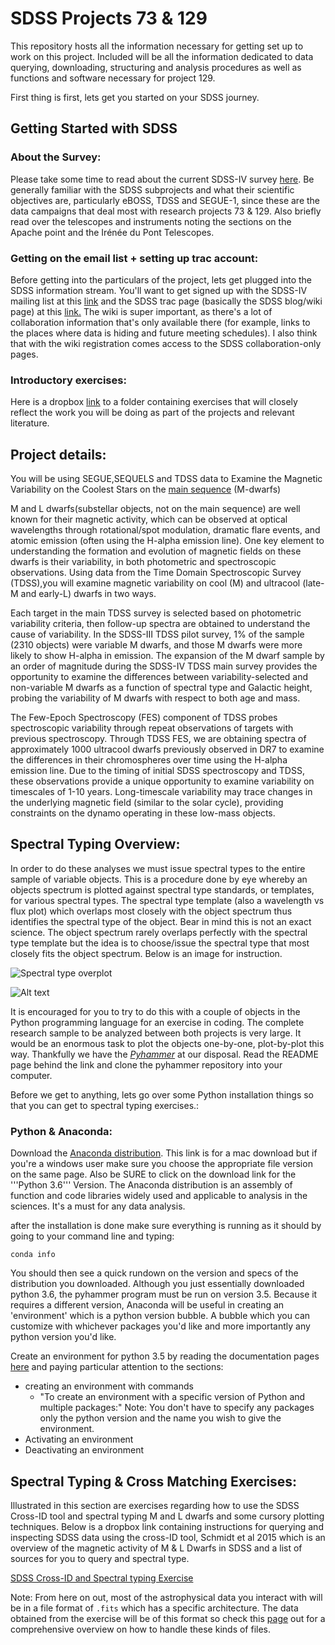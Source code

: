 # SDSS Projects 73 & 129

This repository hosts all the information necessary for getting set up to work on this project. Included will be all the information dedicated to data querying, downloading, structuring and analysis procedures as well as functions and software necessary for project 129. 

First thing is first, lets get you started on your SDSS journey.

## Getting Started with SDSS

### About the Survey:

Please take some time to read about the current SDSS-IV survey [here](https://www.sdss.org/surveys/#eBOSS). Be generally familiar with the SDSS subprojects and what their scientific objectives are, particularly eBOSS, TDSS and SEGUE-1, since these are the data campaigns that deal most with research projects 73 & 129. Also briefly read over the telescopes and instruments noting the sections on the Apache point and the Irénée du Pont Telescopes. 

### Getting on the email list + setting up trac account: 

Before getting into the particulars of the project, lets get plugged into the SDSS information stream. You'll want to get signed up with the SDSS-IV mailing list at this [link](https://mailman.sdss.org/mailman/listinfo/sdss4-general) and the SDSS trac page (basically the SDSS blog/wiki page) at this [link.](https://trac.sdss.org/register) The wiki is super important, as there's a lot of collaboration information that's only available there (for example, links to the places where data is hiding and future meeting schedules). I also think that with the wiki registration comes access to the SDSS collaboration-only pages.

### Introductory exercises:

Here is a dropbox [link](https://www.dropbox.com/sh/m54iqkb9hbqrqtj/AABEXjMDEza_ixzNG9Pa-qKqa?dl=0) to a folder containing exercises that will closely reflect the work you will be doing as part of the projects and relevant literature.


## Project details:

You will be using SEGUE,SEQUELS and TDSS data to Examine the Magnetic Variability on the Coolest Stars on the [main sequence](https://en.wikipedia.org/wiki/Main_sequence) (M-dwarfs)

M and L dwarfs(substellar objects, not on the main sequence) are well known for their magnetic activity, which can be observed at optical wavelengths through rotational/spot modulation, dramatic flare events, and atomic emission (often using the H-alpha emission line). One key element to understanding the formation and evolution of magnetic fields on these dwarfs is their variability, in both photometric and spectroscopic observations. Using data from the Time Domain Spectroscopic Survey (TDSS),you will examine magnetic variability on cool (M) and ultracool (late-M and early-L) dwarfs in two ways.

Each target in the main TDSS survey is selected based on photometric variability criteria, then follow-up spectra are obtained to understand the cause of variability. In the SDSS-III TDSS pilot survey, 1% of the sample (2310 objects) were variable M dwarfs, and those M dwarfs were more likely to show H-alpha in emission. The expansion of the M dwarf sample by an order of magnitude during the SDSS-IV TDSS main survey provides the opportunity to examine the differences between variability-selected and non-variable M dwarfs as a function of spectral type and Galactic height, probing the variability of M dwarfs with respect to both age and mass.

The Few-Epoch Spectroscopy (FES) component of TDSS probes spectroscopic variability through repeat observations of targets with previous spectroscopy. Through TDSS FES, we are obtaining spectra of approximately 1000 ultracool dwarfs previously observed in DR7 to examine the differences in their chromospheres over time using the H-alpha emission line. Due to the timing of initial SDSS spectroscopy and TDSS, these observations provide a unique opportunity to examine variability on timescales of 1-10 years. Long-timescale variability may trace changes in the underlying magnetic field (similar to the solar cycle), providing constraints on the dynamo operating in these low-mass objects.


## Spectral Typing Overview: 

In order to do these analyses we must issue spectral types to the entire sample of variable objects. This is a procedure done by eye whereby an objects spectrum is plotted against spectral type standards, or templates, for various spectral types. The spectral type template (also a wavelength vs flux plot) which overlaps most closely with the object spectrum thus identifies the spectral type of the object. Bear in mind this is not an exact science. The object spectrum rarely overlaps perfectly with the spectral type template but the idea is to choose/issue the spectral type that most closely fits the object spectrum. Below is an image for instruction.

![Spectral type overplot](/Users/jventura/BDNYC/SDSS_FAST/SDSS_Project_129/EarlynMins652.png)

![Alt text](/relative/path/to/img.jpg?raw=true "Optional Title")

It is encouraged for you to try to do this with a couple of objects in the Python programming language for an exercise in coding. The complete research sample to be analyzed between both projects is very large. It would be an enormous task to plot the objects one-by-one, plot-by-plot this way. Thankfully we have the [*Pyhammer*](https://github.com/BU-hammerTeam/PyHammer) at our disposal. Read the README page behind the link and clone the pyhammer repository into your computer.

Before we get to anything, lets go over some Python installation things so that you can get to spectral typing exercises.:

### Python & Anaconda:
Download the [Anaconda distribution](https://www.anaconda.com/download/#macos). This link is for a mac download but if you're a windows user make sure you choose the appropriate file version on the same page. Also be SURE to click on the download link for the '''Python 3.6''' Version. The Anaconda distribution is an assembly of function and code libraries widely used and applicable to analysis in the sciences. It's a must for any data analysis.

after the installation is done make sure everything is running as it should by going to your command line and typing:

`conda info`

You should then see a quick rundown on the version and specs of the distribution you downloaded. Although you just essentially downloaded python 3.6, the pyhammer program must be run on version 3.5. Because it requires a different version, Anaconda will be useful in creating an 'environment' which is a python version bubble. A bubble which you can customize with whichever packages you'd like and more importantly any python version you'd like.

Create an environment for python 3.5 by reading the documentation pages [here](https://conda.io/docs/user-guide/tasks/manage-environments.html#creating-an-environment-with-commands) and paying particular attention to the sections:

  * creating an environment with commands
    * "To create an environment with a specific version of Python and multiple packages:"
    Note: You don't have to specify any packages only the python version and the name you wish to give the environment.
  * Activating an environment
  * Deactivating an environment  

## Spectral Typing & Cross Matching Exercises:

Illustrated in this section are exercises regarding how to use the SDSS Cross-ID tool and spectral typing M and L dwarfs and some cursory plotting techniques. Below is a dropbox link containing instructions for querying and inspecting SDSS data using the cross-ID tool, Schmidt et al 2015 which is an overview of the magnetic activity of M & L Dwarfs in SDSS and a list of sources for you to query and spectral type.

[SDSS Cross-ID and Spectral typing Exercise](https://www.dropbox.com/sh/m54iqkb9hbqrqtj/AABEXjMDEza_ixzNG9Pa-qKqa?dl=0)

Note:
From here on out, most of the astrophysical data you interact with will be in a file format of `.fits` which has a specific architecture. The data obtained from the exercise will be of this format so check this [page](http://docs.astropy.org/en/v0.3/io/fits/index.html) out for a comprehensive overview on how to handle these kinds of files.








  

  








